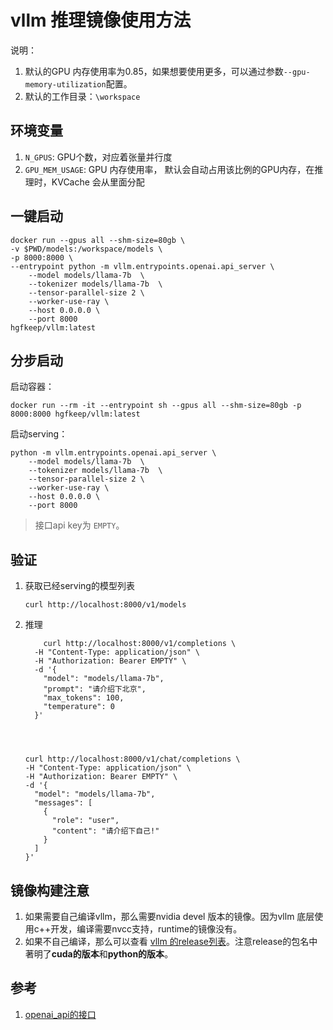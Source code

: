 
# vllm 推理镜像使用方法
说明：

1. 默认的GPU 内存使用率为0.85，如果想要使用更多，可以通过参数`--gpu-memory-utilization`配置。
2. 默认的工作目录：`\workspace`

## 环境变量
1. `N_GPUS`: GPU个数，对应着张量并行度
2. `GPU_MEM_USAGE`: GPU 内存使用率， 默认会自动占用该比例的GPU内存，在推理时，KVCache 会从里面分配

## 一键启动

```
docker run --gpus all --shm-size=80gb \
-v $PWD/models:/workspace/models \
-p 8000:8000 \
--entrypoint python -m vllm.entrypoints.openai.api_server \
    --model models/llama-7b  \
    --tokenizer models/llama-7b  \
    --tensor-parallel-size 2 \
    --worker-use-ray \
    --host 0.0.0.0 \
    --port 8000
hgfkeep/vllm:latest
```

## 分步启动
启动容器：
```
docker run --rm -it --entrypoint sh --gpus all --shm-size=80gb -p 8000:8000 hgfkeep/vllm:latest
```

启动serving：
```
python -m vllm.entrypoints.openai.api_server \
    --model models/llama-7b  \
    --tokenizer models/llama-7b  \
    --tensor-parallel-size 2 \
    --worker-use-ray \
    --host 0.0.0.0 \
    --port 8000
```

> 接口api key为 `EMPTY`。



## 验证

1. 获取已经serving的模型列表
    ```
    curl http://localhost:8000/v1/models
    ```
2. 推理
    ```
        curl http://localhost:8000/v1/completions \
      -H "Content-Type: application/json" \
      -H "Authorization: Bearer EMPTY" \
      -d '{
        "model": "models/llama-7b",
        "prompt": "请介绍下北京",
        "max_tokens": 100,
        "temperature": 0
      }'
    
    
    
    
    curl http://localhost:8000/v1/chat/completions \
    -H "Content-Type: application/json" \
    -H "Authorization: Bearer EMPTY" \
    -d '{
      "model": "models/llama-7b",
      "messages": [
        {
          "role": "user",
          "content": "请介绍下自己!"
        }
      ]
    }'
    ```
## 镜像构建注意

1. 如果需要自己编译vllm，那么需要nvidia devel 版本的镜像。因为vllm 底层使用c++开发，编译需要nvcc支持，runtime的镜像没有。
2. 如果不自己编译，那么可以查看 [vllm 的release列表](https://github.com/vllm-project/vllm/releases)。注意release的包名中著明了**cuda的版本**和**python的版本**。

## 参考
1. [openai_api的接口](https://platform.openai.com/docs/api-reference/completions/create)
